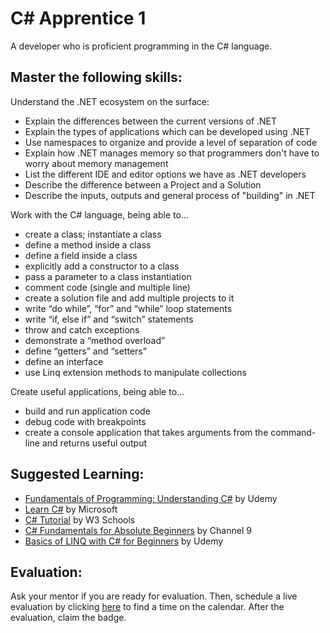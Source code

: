# C# Apprentice 1

A developer who is proficient programming in the C# language.

## Master the following skills:

Understand the .NET ecosystem on the surface:
* Explain the differences between the current versions of .NET
* Explain the types of applications which can be developed using .NET
* Use namespaces to organize and provide a level of separation of code
* Explain how .NET manages memory so that programmers don't have to worry about memory management
* List the different IDE and editor options we have as .NET developers
* Describe the difference between a Project and a Solution
* Describe the inputs, outputs and general process of "building" in .NET

Work with the C# language, being able to...
* create a class; instantiate a class
* define a method inside a class
* define a field inside a class
* explicitly add a constructor to a class
* pass a parameter to a class instantiation
* comment code (single and multiple line)
* create a solution file and add multiple projects to it
* write “do while”, “for” and “while” loop statements
* write “if, else if” and “switch” statements
* throw and catch exceptions
* demonstrate a “method overload” 
* define “getters” and “setters”
* define an interface
* use Linq extension methods to manipulate collections

Create useful applications, being able to...
* build and run application code
* debug code with breakpoints
* create a console application that takes arguments from the command-line and returns useful output

## Suggested Learning:

* [Fundamentals of Programming: Understanding C#](https://www.udemy.com/course/understandingc/) by Udemy
* [Learn C#](https://dotnet.microsoft.com/learn/csharp) by Microsoft
* [C# Tutorial](https://www.w3schools.com/cs/) by W3 Schools
* [C# Fundamentals for Absolute Beginners](https://channel9.msdn.com/Series/CSharp-Fundamentals-for-Absolute-Beginners?l=Lvld4EQIC_2706218949) by Channel 9
* [Basics of LINQ with C# for Beginners](https://www.udemy.com/course/basics-of-linq-with-c-for-beginners/) by Udemy

## Evaluation:

Ask your mentor if you are ready for evaluation. Then, schedule a live evaluation by clicking [here](http://evals.codex.academy) to find a time on the calendar. After the evaluation, claim the badge.